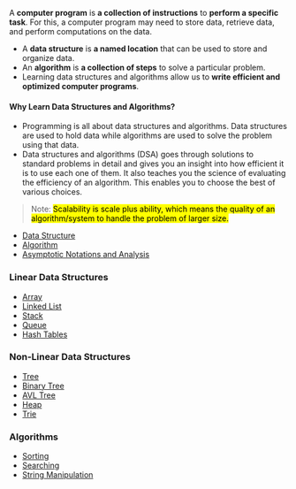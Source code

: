 A **computer program** is **a collection of instructions** to **perform a specific task**. For this, a computer program may need to store data, retrieve data, and perform computations on the data.

-   A **data structure** is **a named location** that can be used to store and organize data.
-   An **algorithm** is **a collection of steps** to solve a particular problem.
-   Learning data structures and algorithms allow us to **write efficient and optimized computer programs**.

#### Why Learn Data Structures and Algorithms?

-   Programming is all about data structures and algorithms. Data structures are used to hold data while algorithms are used to solve the problem using that data.
-   Data structures and algorithms (DSA) goes through solutions to standard problems in detail and gives you an insight into how efficient it is to use each one of them. It also teaches you the science of evaluating the efficiency of an algorithm. This enables you to choose the best of various choices.

> Note: <mark>Scalability is scale plus ability, which means the quality of an algorithm/system to handle the problem of larger size.</mark>

-   [Data Structure](./data-structure.md)
-   [Algorithm](./algorithm.md)
-   [Asymptotic Notations and Analysis](./asymptotic.md)

### Linear Data Structures

-   [Array](./linear-data-structures/array.md)
-   [Linked List](./linear-data-structures/linked-list.md)
-   [Stack](./linear-data-structures/stack.md)
-   [Queue](./linear-data-structures/queue.md)
-   [Hash Tables](./linear-data-structures/hash-table.md)

### Non-Linear Data Structures

-   [Tree](./non-linear-data-structures/tree.md)
-   [Binary Tree](./non-linear-data-structures/binary-tree.md)
-   [AVL Tree](./non-linear-data-structures/avl-tree.md)
-   [Heap](./non-linear-data-structures/heap.md)
-   [Trie](./non-linear-data-structures/trie.md)

### Algorithms

-   [Sorting](./algorithms/sorting.md)
-   [Searching](./algorithms/searching.md)
-   [String Manipulation](./algorithms/string-manipulation.md)
